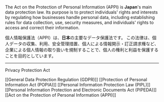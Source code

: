 
The Act on the Protection of Personal Information (APPI) is **Japan**'s main data protection law. 
Its purpose is to protect individuals' rights and interests by regulating how businesses handle personal data, including establishing rules for data collection, use, security measures, and individuals' rights to access and correct their information.

個人情報保護法（APPI）は、**日本**の主要なデータ保護法です。
この法律は、個人データの収集、利用、安全管理措置、個人による情報開示・訂正請求権など、企業による個人情報の取り扱いを規制することで、個人の権利と利益を保護することを目的としています。

---

Privacy Protection Act

[[General Data Protection Regulation (GDPR)]]
[[Protection of Personal Information Act (POPIA)]]
[[Personal Information Protection Law (PIPL)]]
[[Personal Information Protection and Electronic Documents Act (PIPEDA)]]
[[Act on the Protection of Personal Information (APPI)]]
